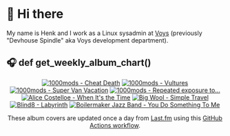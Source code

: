 # 👋 Hi there

My name is Henk and I work as a Linux sysadmin at <a href="https://www.voys.co/about/">Voys</a> (previously "Devhouse Spindle" aka Voys development department).

## 🎧 def get_weekly_album_chart()
<!-- lastfm -->
<p align="center"><a href="https://www.last.fm/music/1000mods/Cheat+Death"><img src="https://lastfm.freetls.fastly.net/i/u/64s/a2eed18910d1444d7b0fdec604316ee2.jpg" title="1000mods - Cheat Death"></a> <a href="https://www.last.fm/music/1000mods/Vultures"><img src="https://lastfm.freetls.fastly.net/i/u/64s/4b943b2315fb41efc1d26452c10027ea.jpg" title="1000mods - Vultures"></a> <a href="https://www.last.fm/music/1000mods/Super+Van+Vacation"><img src="https://lastfm.freetls.fastly.net/i/u/64s/9c4210468e7b4599c5f4d5a913020068.jpg" title="1000mods - Super Van Vacation"></a> <a href="https://www.last.fm/music/1000mods/Repeated+exposure+to..."><img src="https://lastfm.freetls.fastly.net/i/u/64s/97a5984b9549bf1b660a60fa68fce84a.jpg" title="1000mods - Repeated exposure to..."></a> <a href="https://www.last.fm/music/Alice+Costelloe/When+It%27s+the+Time"><img src="https://lastfm.freetls.fastly.net/i/u/64s/cbe2a3db1147be51717fdd7c31467bec.png" title="Alice Costelloe - When It's the Time"></a> <a href="https://www.last.fm/music/Big+Wool/Simple+Travel"><img src="https://lastfm.freetls.fastly.net/i/u/64s/4e9df3bd4eacbc03840032f06b935c3a.jpg" title="Big Wool - Simple Travel"></a> <a href="https://www.last.fm/music/Blind8/Labyrinth"><img src="https://lastfm.freetls.fastly.net/i/u/64s/feb23e6887a7c81e9d353901b59df53f.png" title="Blind8 - Labyrinth"></a> <a href="https://www.last.fm/music/Boilermaker+Jazz+Band/You+Do+Something+To+Me"><img src="https://lastfm.freetls.fastly.net/i/u/64s/83f66df455904cd7b0b037931cca9951.jpg" title="Boilermaker Jazz Band - You Do Something To Me"></a> </p>

<p align="center">These album covers are updated once a day from <a href="https://www.last.fm/user/hbokh">Last.fm</a> using this <a href="https://github.com/marketplace/actions/lastfm-to-markdown">GitHub Actions workflow</a>.</p>
